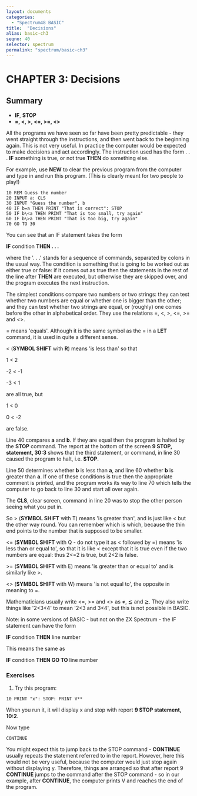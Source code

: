 ```yaml
---
layout: documents
categories: 
  - "Spectrum48 BASIC"
title:  "Decisions"
alias: basic-ch3
seqno: 40
selector: spectrum
permalink: "spectrum/basic-ch3"
---
```


# CHAPTER 3: Decisions

## Summary

- **IF**, **STOP**
- **=, <, >, <=, >=, <>**

All the programs we have seen so far have been pretty predictable - they went straight through the instructions, and then went back to the beginning again.
This is not very useful. In practice the computer would be expected to make decisions and act accordingly. The instruction used has the
form . . . **IF** something is true, or not true **THEN** do something else.

For example, use **NEW** to clear the previous program from the computer and type in and run this program. (This is clearly meant for two people to play!)
 
```
10 REM Guess the number
20 INPUT a: CLS
30 INPUT "Guess the number", b
40 IF b=a THEN PRINT "That is correct": STOP
50 IF b\<a THEN PRINT "That is too small, try again"
60 IF b\>a THEN PRINT "That is too big, try again"
70 GO TO 30
```

You can see that an IF statement takes the form

**IF** condition **THEN . . .**

where the '. . .' stands for a sequence of commands, separated by colons in the usual way. The condition is something that is going to be worked out as either
true or false: if it comes out as true then the statements in the rest of the line after **THEN** are executed, but otherwise they are skipped over, and the
program executes the next instruction.

The simplest conditions compare two numbers or two strings: they can test whether two numbers are equal or whether one is bigger than the other; and they
can test whether two strings are equal, or (roughly) one comes before the other in alphabetical order. They use the relations =, \<, \>, \<=, \>= and \<\>.

= means 'equals'. Although it is the same symbol as the = in a **LET** command, it is used in quite a different sense.

< (**SYMBOL SHIFT** with **R**) means 'is less than' so that

1 < 2

-2 < -1

-3 < 1

are all true, but

1 < 0

0 < -2

are false.

Line 40 compares **a** and **b**. If they are equal then the program is halted by the **STOP** command. The report at the bottom of the screen **9 STOP, statement, 30:3** shows that the third statement, or command, in line 30 caused the program to halt, i.e. **STOP**.

Line 50 determines whether **b** is less than **a**, and line 60 whether **b** is greater than **a**. If one of these conditions is true then the appropriate comment is printed, and the program works its way to line 70 which tells the computer to go back to line 30 and start all over again.

The **CLS**, clear screen, command in line 20 was to stop the other person seeing what you put in.

So > (**SYMBOL SHIFT** with T) means 'is greater than', and is just like \< but the other way round. You can remember which is which, because the thin end points to the number that is supposed to be smaller.

<= (**SYMBOL SHIFT** with Q - do not type it as \< followed by =) means 'is less than or equal to', so that it is like \< except that it is true even if the two
numbers are equal: thus 2\<=2 is true, but 2\<2 is false.

\>= (**SYMBOL SHIFT** with E) means 'is greater than or equal to' and is similarly like \>.

<> (**SYMBOL SHIFT** with W) means 'is not equal to', the opposite in meaning to =.

Mathematicians usually write <=, >= and <> as &#8800;, &#8806; and &#8807;. They also write things like '2<3<4' to mean '2<3 and 3<4', but this is not possible in BASIC.

Note: in some versions of BASIC - but not on the ZX Spectrum - the IF statement
can have the form

**IF** condition **THEN** line number

This means the same as

**IF** condition **THEN GO TO** line number

### Exercises

1. Try this program:
 
```
10 PRINT "x": STOP: PRINT V**
```

When you run it, it will display x and stop with report **9 STOP statement, 10:2**. 

Now type

```
CONTINUE
```

You might expect this to jump back to the STOP command - **CONTINUE** usually repeats the statement referred to in the report. However, here this would not be
very useful, because the computer would just stop again without displaying y. Therefore, things are arranged so that after report 9 **CONTINUE** jumps to the
command after the STOP command - so in our example, after **CONTINUE**, the computer prints V and reaches the end of the program.
